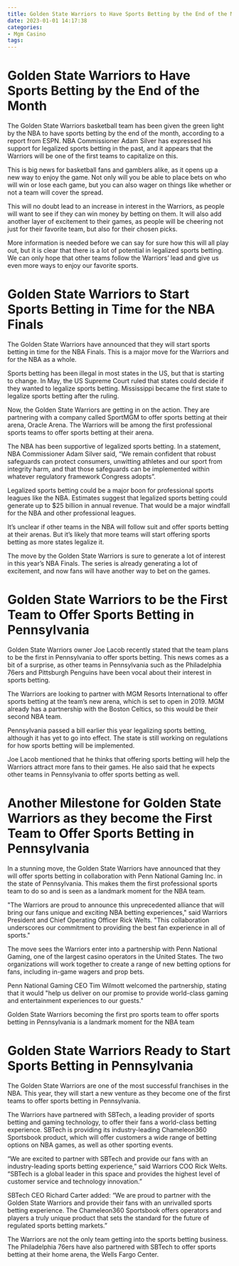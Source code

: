 ```yaml
---
title: Golden State Warriors to Have Sports Betting by the End of the Month
date: 2023-01-01 14:17:38
categories:
- Mgm Casino
tags:
---
```



#  Golden State Warriors to Have Sports Betting by the End of the Month

The Golden State Warriors basketball team has been given the green light by the NBA to have sports betting by the end of the month, according to a report from ESPN. NBA Commissioner Adam Silver has expressed his support for legalized sports betting in the past, and it appears that the Warriors will be one of the first teams to capitalize on this.

This is big news for basketball fans and gamblers alike, as it opens up a new way to enjoy the game. Not only will you be able to place bets on who will win or lose each game, but you can also wager on things like whether or not a team will cover the spread.

This will no doubt lead to an increase in interest in the Warriors, as people will want to see if they can win money by betting on them. It will also add another layer of excitement to their games, as people will be cheering not just for their favorite team, but also for their chosen picks.

More information is needed before we can say for sure how this will all play out, but it is clear that there is a lot of potential in legalized sports betting. We can only hope that other teams follow the Warriors’ lead and give us even more ways to enjoy our favorite sports.

#  Golden State Warriors to Start Sports Betting in Time for the NBA Finals

The Golden State Warriors have announced that they will start sports betting in time for the NBA Finals. This is a major move for the Warriors and for the NBA as a whole.

Sports betting has been illegal in most states in the US, but that is starting to change. In May, the US Supreme Court ruled that states could decide if they wanted to legalize sports betting. Mississippi became the first state to legalize sports betting after the ruling.

Now, the Golden State Warriors are getting in on the action. They are partnering with a company called SportMGM to offer sports betting at their arena, Oracle Arena. The Warriors will be among the first professional sports teams to offer sports betting at their arena.

The NBA has been supportive of legalized sports betting. In a statement, NBA Commissioner Adam Silver said, “We remain confident that robust safeguards can protect consumers, unwitting athletes and our sport from integrity harm, and that those safeguards can be implemented within whatever regulatory framework Congress adopts”.

Legalized sports betting could be a major boon for professional sports leagues like the NBA. Estimates suggest that legalized sports betting could generate up to $25 billion in annual revenue. That would be a major windfall for the NBA and other professional leagues.

It’s unclear if other teams in the NBA will follow suit and offer sports betting at their arenas. But it’s likely that more teams will start offering sports betting as more states legalize it.

The move by the Golden State Warriors is sure to generate a lot of interest in this year’s NBA Finals. The series is already generating a lot of excitement, and now fans will have another way to bet on the games.

#  Golden State Warriors to be the First Team to Offer Sports Betting in Pennsylvania

Golden State Warriors owner Joe Lacob recently stated that the team plans to be the first in Pennsylvania to offer sports betting. This news comes as a bit of a surprise, as other teams in Pennsylvania such as the Philadelphia 76ers and Pittsburgh Penguins have been vocal about their interest in sports betting.

The Warriors are looking to partner with MGM Resorts International to offer sports betting at the team’s new arena, which is set to open in 2019. MGM already has a partnership with the Boston Celtics, so this would be their second NBA team.

Pennsylvania passed a bill earlier this year legalizing sports betting, although it has yet to go into effect. The state is still working on regulations for how sports betting will be implemented.

Joe Lacob mentioned that he thinks that offering sports betting will help the Warriors attract more fans to their games. He also said that he expects other teams in Pennsylvania to offer sports betting as well.

#  Another Milestone for Golden State Warriors as they become the First Team to Offer Sports Betting in Pennsylvania

In a stunning move, the Golden State Warriors have announced that they will offer sports betting in collaboration with Penn National Gaming Inc. in the state of Pennsylvania. This makes them the first professional sports team to do so and is seen as a landmark moment for the NBA team.

"The Warriors are proud to announce this unprecedented alliance that will bring our fans unique and exciting NBA betting experiences," said Warriors President and Chief Operating Officer Rick Welts. "This collaboration underscores our commitment to providing the best fan experience in all of sports."

The move sees the Warriors enter into a partnership with Penn National Gaming, one of the largest casino operators in the United States. The two organizations will work together to create a range of new betting options for fans, including in-game wagers and prop bets.

Penn National Gaming CEO Tim Wilmott welcomed the partnership, stating that it would "help us deliver on our promise to provide world-class gaming and entertainment experiences to our guests."

Golden State Warriors becoming the first pro sports team to offer sports betting in Pennsylvania is a landmark moment for the NBA team

#  Golden State Warriors Ready to Start Sports Betting in Pennsylvania

The Golden State Warriors are one of the most successful franchises in the NBA. This year, they will start a new venture as they become one of the first teams to offer sports betting in Pennsylvania.

The Warriors have partnered with SBTech, a leading provider of sports betting and gaming technology, to offer their fans a world-class betting experience. SBTech is providing its industry-leading Chameleon360 Sportsbook product, which will offer customers a wide range of betting options on NBA games, as well as other sporting events.

“We are excited to partner with SBTech and provide our fans with an industry-leading sports betting experience,” said Warriors COO Rick Welts. “SBTech is a global leader in this space and provides the highest level of customer service and technology innovation.”

SBTech CEO Richard Carter added: “We are proud to partner with the Golden State Warriors and provide their fans with an unrivalled sports betting experience. The Chameleon360 Sportsbook offers operators and players a truly unique product that sets the standard for the future of regulated sports betting markets.”

The Warriors are not the only team getting into the sports betting business. The Philadelphia 76ers have also partnered with SBTech to offer sports betting at their home arena, the Wells Fargo Center.